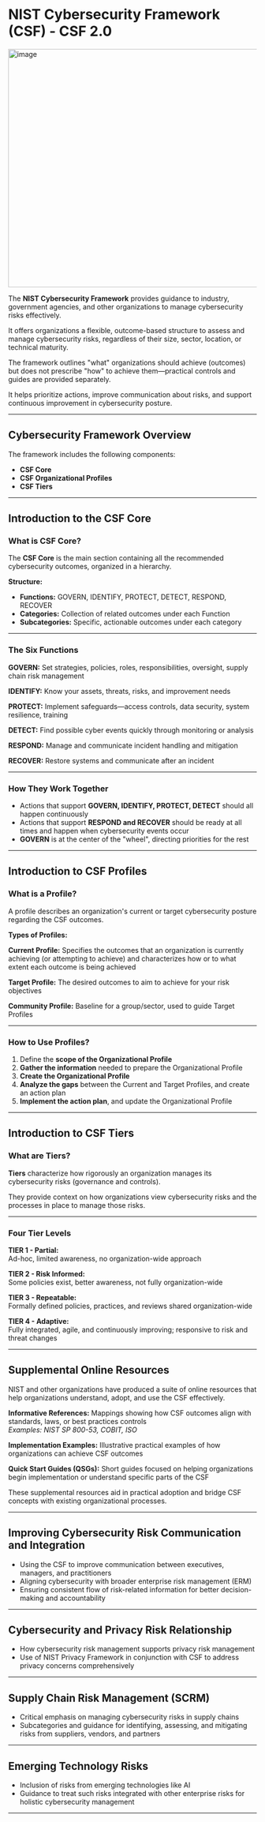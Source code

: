 # NIST Cybersecurity Framework (CSF) - CSF 2.0

<img width="534" height="483" alt="image" src="https://github.com/user-attachments/assets/58c76b35-4434-4008-9cc3-ce05a6d51efc" />

The **NIST Cybersecurity Framework** provides guidance to industry, government agencies, and other organizations to manage cybersecurity risks effectively.

It offers organizations a flexible, outcome-based structure to assess and manage cybersecurity risks, regardless of their size, sector, location, or technical maturity.

The framework outlines "what" organizations should achieve (outcomes) but does not prescribe "how" to achieve them—practical controls and guides are provided separately.

It helps prioritize actions, improve communication about risks, and support continuous improvement in cybersecurity posture.

---

## Cybersecurity Framework Overview

The framework includes the following components:

- **CSF Core**
- **CSF Organizational Profiles**
- **CSF Tiers**

---

## Introduction to the CSF Core

### What is CSF Core?

The **CSF Core** is the main section containing all the recommended cybersecurity outcomes, organized in a hierarchy.

**Structure:**
- **Functions:** GOVERN, IDENTIFY, PROTECT, DETECT, RESPOND, RECOVER
- **Categories:** Collection of related outcomes under each Function
- **Subcategories:** Specific, actionable outcomes under each category

---

### The Six Functions

**GOVERN:** Set strategies, policies, roles, responsibilities, oversight, supply chain risk management

**IDENTIFY:** Know your assets, threats, risks, and improvement needs

**PROTECT:** Implement safeguards—access controls, data security, system resilience, training

**DETECT:** Find possible cyber events quickly through monitoring or analysis

**RESPOND:** Manage and communicate incident handling and mitigation

**RECOVER:** Restore systems and communicate after an incident

---

### How They Work Together

- Actions that support **GOVERN, IDENTIFY, PROTECT, DETECT** should all happen continuously
- Actions that support **RESPOND and RECOVER** should be ready at all times and happen when cybersecurity events occur
- **GOVERN** is at the center of the "wheel", directing priorities for the rest

---

## Introduction to CSF Profiles

### What is a Profile?

A profile describes an organization's current or target cybersecurity posture regarding the CSF outcomes.

**Types of Profiles:**

**Current Profile:** Specifies the outcomes that an organization is currently achieving (or attempting to achieve) and characterizes how or to what extent each outcome is being achieved

**Target Profile:** The desired outcomes to aim to achieve for your risk objectives

**Community Profile:** Baseline for a group/sector, used to guide Target Profiles

---

### How to Use Profiles?

1. Define the **scope of the Organizational Profile**
2. **Gather the information** needed to prepare the Organizational Profile
3. **Create the Organizational Profile**
4. **Analyze the gaps** between the Current and Target Profiles, and create an action plan
5. **Implement the action plan**, and update the Organizational Profile

---

## Introduction to CSF Tiers

### What are Tiers?

**Tiers** characterize how rigorously an organization manages its cybersecurity risks (governance and controls).

They provide context on how organizations view cybersecurity risks and the processes in place to manage those risks.

---

### Four Tier Levels

**TIER 1 - Partial:**  
Ad-hoc, limited awareness, no organization-wide approach

**TIER 2 - Risk Informed:**  
Some policies exist, better awareness, not fully organization-wide

**TIER 3 - Repeatable:**  
Formally defined policies, practices, and reviews shared organization-wide

**TIER 4 - Adaptive:**  
Fully integrated, agile, and continuously improving; responsive to risk and threat changes

---

## Supplemental Online Resources

NIST and other organizations have produced a suite of online resources that help organizations understand, adopt, and use the CSF effectively.

**Informative References:** Mappings showing how CSF outcomes align with standards, laws, or best practices controls  
*Examples: NIST SP 800-53, COBIT, ISO*

**Implementation Examples:** Illustrative practical examples of how organizations can achieve CSF outcomes

**Quick Start Guides (QSGs):** Short guides focused on helping organizations begin implementation or understand specific parts of the CSF

These supplemental resources aid in practical adoption and bridge CSF concepts with existing organizational processes.

---

## Improving Cybersecurity Risk Communication and Integration

- Using the CSF to improve communication between executives, managers, and practitioners
- Aligning cybersecurity with broader enterprise risk management (ERM)
- Ensuring consistent flow of risk-related information for better decision-making and accountability

---

## Cybersecurity and Privacy Risk Relationship

- How cybersecurity risk management supports privacy risk management
- Use of NIST Privacy Framework in conjunction with CSF to address privacy concerns comprehensively

---

## Supply Chain Risk Management (SCRM)

- Critical emphasis on managing cybersecurity risks in supply chains
- Subcategories and guidance for identifying, assessing, and mitigating risks from suppliers, vendors, and partners

---

## Emerging Technology Risks

- Inclusion of risks from emerging technologies like AI
- Guidance to treat such risks integrated with other enterprise risks for holistic cybersecurity management

---
